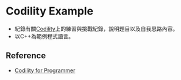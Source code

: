 # Codility Example

- 紀錄有關[Codility](https://codility.com/programmers/)上的練習與挑戰紀錄，說明題目以及自我思路內容。
- 以C++為範例程式語言。

## Reference

- [Codility for Programmer](https://codility.com/programmers/)